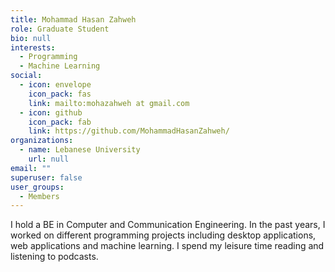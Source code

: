 ```yaml
---
title: Mohammad Hasan Zahweh
role: Graduate Student
bio: null
interests:
  - Programming
  - Machine Learning
social:
  - icon: envelope
    icon_pack: fas
    link: mailto:mohazahweh at gmail.com
  - icon: github
    icon_pack: fab
    link: https://github.com/MohammadHasanZahweh/
organizations:
  - name: Lebanese University
    url: null
email: ""
superuser: false
user_groups:
  - Members
---
```

I hold a BE in Computer and Communication Engineering. In the past years, I worked on different programming projects
including desktop applications, web applications and machine learning. I spend my leisure time reading and listening to podcasts.